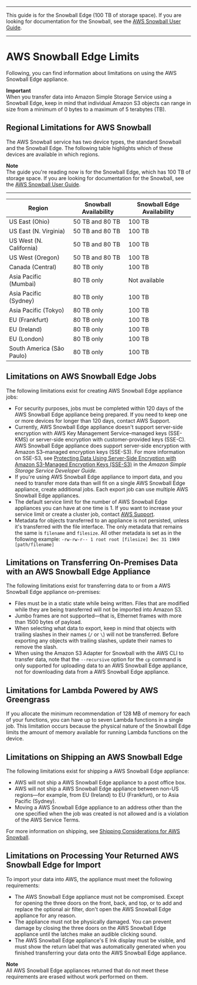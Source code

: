 --------

This guide is for the Snowball Edge \(100 TB of storage space\)\. If you are looking for documentation for the Snowball, see the [AWS Snowball User Guide](http://docs.aws.amazon.com/snowball/latest/ug/whatissnowball.html)\.

--------

# AWS Snowball Edge Limits<a name="limits"></a>

Following, you can find information about limitations on using the AWS Snowball Edge appliance\.

**Important**  
When you transfer data into Amazon Simple Storage Service using a Snowball Edge, keep in mind that individual Amazon S3 objects can range in size from a minimum of 0 bytes to a maximum of 5 terabytes \(TB\)\.

## Regional Limitations for AWS Snowball<a name="region-limits"></a>

The AWS Snowball service has two device types, the standard Snowball and the Snowball Edge\. The following table highlights which of these devices are available in which regions\. 

**Note**  
The guide you're reading now is for the Snowball Edge, which has 100 TB of storage space\. If you are looking for documentation for the Snowball, see the [AWS Snowball User Guide](http://docs.aws.amazon.com/snowball/latest/ug/whatissnowball.html)\.


****  

| Region | Snowball Availability | Snowball Edge Availability | 
| --- | --- | --- | 
| US East \(Ohio\) | 50 TB and 80 TB | 100 TB | 
| US East \(N\. Virginia\) | 50 TB and 80 TB | 100 TB | 
| US West \(N\. California\) | 50 TB and 80 TB | 100 TB | 
| US West \(Oregon\) | 50 TB and 80 TB | 100 TB | 
| Canada \(Central\) | 80 TB only | 100 TB | 
| Asia Pacific \(Mumbai\) | 80 TB only | Not available | 
| Asia Pacific \(Sydney\) | 80 TB only | 100 TB | 
| Asia Pacific \(Tokyo\) | 80 TB only | 100 TB | 
| EU \(Frankfurt\) | 80 TB only | 100 TB | 
| EU \(Ireland\) | 80 TB only | 100 TB | 
| EU \(London\) | 80 TB only | 100 TB | 
| South America \(São Paulo\) | 80 TB only | 100 TB | 

## Limitations on AWS Snowball Edge Jobs<a name="job-limits"></a>

The following limitations exist for creating AWS Snowball Edge appliance jobs:
+ For security purposes, jobs must be completed within 120 days of the AWS Snowball Edge appliance being prepared\. If you need to keep one or more devices for longer than 120 days, contact AWS Support\.
+ Currently, AWS Snowball Edge appliance doesn't support server\-side encryption with AWS Key Management Service–managed keys \(SSE\-KMS\) or server\-side encryption with customer\-provided keys \(SSE\-C\)\. AWS Snowball Edge appliance does support server\-side encryption with Amazon S3–managed encryption keys \(SSE\-S3\)\. For more information on SSE\-S3, see [Protecting Data Using Server\-Side Encryption with Amazon S3\-Managed Encryption Keys \(SSE\-S3\)](http://docs.aws.amazon.com/AmazonS3/latest/dev/UsingServerSideEncryption.html) in the *Amazon Simple Storage Service Developer Guide\.*
+ If you're using AWS Snowball Edge appliance to import data, and you need to transfer more data than will fit on a single AWS Snowball Edge appliance, create additional jobs\. Each export job can use multiple AWS Snowball Edge appliances\.
+ The default service limit for the number of AWS Snowball Edge appliances you can have at one time is 1\. If you want to increase your service limit or create a cluster job, contact [AWS Support](https://aws.amazon.com/premiumsupport/)\.
+ Metadata for objects transferred to an appliance is not persisted, unless it's transferred with the file interface\. The only metadata that remains the same is `filename` and `filesize`\. All other metadata is set as in the following example: `-rw-rw-r-- 1 root root [filesize] Dec 31 1969 [path/filename]`

## Limitations on Transferring On\-Premises Data with an AWS Snowball Edge Appliance<a name="transfer-limits"></a>

The following limitations exist for transferring data to or from a AWS Snowball Edge appliance on\-premises:
+ Files must be in a static state while being written\. Files that are modified while they are being transferred will not be imported into Amazon S3\.
+ Jumbo frames are not supported—that is, Ethernet frames with more than 1500 bytes of payload\.
+ When selecting what data to export, keep in mind that objects with trailing slashes in their names \(`/` or `\`\) will not be transferred\. Before exporting any objects with trailing slashes, update their names to remove the slash\.
+ When using the Amazon S3 Adapter for Snowball with the AWS CLI to transfer data, note that the `--recursive` option for the `cp` command is only supported for uploading data to an AWS Snowball Edge appliance, not for downloading data from a AWS Snowball Edge appliance\.

## Limitations for Lambda Powered by AWS Greengrass<a name="function-limits"></a>

If you allocate the minimum recommendation of 128 MB of memory for each of your functions, you can have up to seven Lambda functions in a single job\. This limitation occurs because the physical nature of the Snowball Edge limits the amount of memory available for running Lambda functions on the device\. 

## Limitations on Shipping an AWS Snowball Edge<a name="shipping-limits"></a>

The following limitations exist for shipping a AWS Snowball Edge appliance:
+ AWS will not ship a AWS Snowball Edge appliance to a post office box\.
+ AWS will not ship a AWS Snowball Edge appliance between non\-US regions—for example, from EU \(Ireland\) to EU \(Frankfurt\), or to Asia Pacific \(Sydney\)\.
+ Moving a AWS Snowball Edge appliance to an address other than the one specified when the job was created is not allowed and is a violation of the AWS Service Terms\.

For more information on shipping, see [Shipping Considerations for AWS Snowball](shipping.md)\.

## Limitations on Processing Your Returned AWS Snowball Edge for Import<a name="return-limits"></a>

To import your data into AWS, the appliance must meet the following requirements:
+ The AWS Snowball Edge appliance must not be compromised\. Except for opening the three doors on the front, back, and top, or to add and replace the optional air filter, don't open the AWS Snowball Edge appliance for any reason\.
+ The appliance must not be physically damaged\. You can prevent damage by closing the three doors on the AWS Snowball Edge appliance until the latches make an audible clicking sound\.
+ The AWS Snowball Edge appliance's E Ink display must be visible, and must show the return label that was automatically generated when you finished transferring your data onto the AWS Snowball Edge appliance\.

**Note**  
All AWS Snowball Edge appliances returned that do not meet these requirements are erased without work performed on them\.